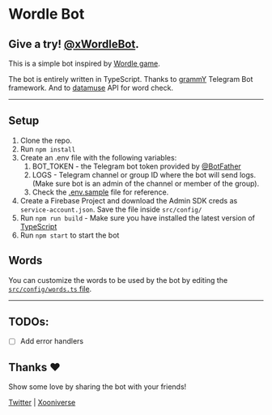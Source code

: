 # Wordle Bot

## Give a try! [@xWordleBot](https://t.me/xwordlebot).

This is a simple bot inspired by [Wordle game](https://www.nytimes.com/games/wordle/index.html). 

The bot is entirely written in TypeScript. Thanks to [grammY](https://grammy.dev/) Telegram Bot framework. And to [datamuse](https://www.datamuse.com/api/) API for word check.

<hr>

## Setup

1. Clone the repo.
2. Run ```npm install```
3. Create an .env file with the following variables:
   1. BOT_TOKEN - the Telegram bot token provided by [@BotFather](https://t.me/BotFather)
   2. LOGS - Telegram channel or group ID where the bot will send logs. (Make sure bot is an admin of the channel or member of the group).
   3. Check the [.env.sample](./.env.sample) file for reference.
4. Create a Firebase Project and download the Admin SDK creds as `service-account.json`. Save the file inside `src/config/`
5. Run ```npm run build``` - Make sure you have installed the latest version of [TypeScript](https://www.typescriptlang.org/download)
6. Run ```npm start``` to start the bot


## Words
You can customize the words to be used by the bot by editing the [`src/config/words.ts` file](./src/config/words.ts). 

<hr>

## TODOs: 
- [ ] Add error handlers

## Thanks ❤️
Show some love by sharing the bot with your friends!

[Twitter](https://twitter.com/HeySreelal) | [Xooniverse](https://t.me/xooniverse)